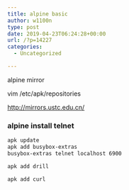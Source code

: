 ```yaml
---
title: alpine basic
author: w1100n
type: post
date: 2019-04-23T06:24:28+00:00
url: /?p=14227
categories:
  - Uncategorized

---
```

alpine mirror
  
vim /etc/apk/repositories
  
http://mirrors.ustc.edu.cn/

### alpine install telnet

```bash
apk update
apk add busybox-extras
busybox-extras telnet localhost 6900

apk add drill

```

    apk add curl